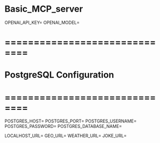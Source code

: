 # Basic_MCP_server
OPENAI_API_KEY=
OPENAI_MODEL=

# ==============================
# PostgreSQL Configuration
# ==============================
POSTGRES_HOST=
POSTGRES_PORT=
POSTGRES_USERNAME=
POSTGRES_PASSWORD=
POSTGRES_DATABASE_NAME=


LOCALHOST_URL=
GEO_URL=
WEATHER_URL=
JOKE_URL=
